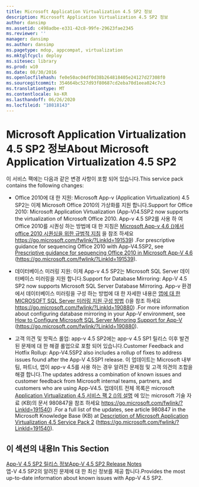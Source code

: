 ```yaml
---
title: Microsoft Application Virtualization 4.5 SP2 정보
description: Microsoft Application Virtualization 4.5 SP2 정보
author: dansimp
ms.assetid: c498adbe-e331-42c8-99fe-29623fae2345
ms.reviewer: ''
manager: dansimp
ms.author: dansimp
ms.pagetype: mdop, appcompat, virtualization
ms.mktglfcycl: deploy
ms.sitesec: library
ms.prod: w10
ms.date: 08/30/2016
ms.openlocfilehash: fe0e50ac04df0d38b264818405e24127d27308f0
ms.sourcegitcommit: 354664bc527d93f80687cd2eba70d1eea024c7c3
ms.translationtype: MT
ms.contentlocale: ko-KR
ms.lasthandoff: 06/26/2020
ms.locfileid: "10818143"
---
```

# <span data-ttu-id="c2c28-103">Microsoft Application Virtualization 4.5 SP2 정보</span><span class="sxs-lookup"><span data-stu-id="c2c28-103">About Microsoft Application Virtualization 4.5 SP2</span></span>


<span data-ttu-id="c2c28-104">이 서비스 팩에는 다음과 같은 변경 사항이 포함 되어 있습니다.</span><span class="sxs-lookup"><span data-stu-id="c2c28-104">This service pack contains the following changes:</span></span>

-   <span data-ttu-id="c2c28-105">Office 2010에 대 한 지원: Microsoft App-v (Application Virtualization) 4.5 SP2는 이제 Microsoft Office 2010의 가상화를 지원 합니다.</span><span class="sxs-lookup"><span data-stu-id="c2c28-105">Support for Office 2010: Microsoft Application Virtualization (App-V)4.5SP2 now supports the virtualization of Microsoft Office 2010.</span></span> <span data-ttu-id="c2c28-106">App-v 4.5 SP2를 사용 하 여 Office 2010를 시퀀싱 하는 방법에 대 한 지침은 [Microsoft App-v 4.6 ()에서 office 2010 시퀀싱을 위한 규범적 지침](https://go.microsoft.com/fwlink/?LinkId=191539) 을 참조 하세요 https://go.microsoft.com/fwlink/?LinkId=191539) .</span><span class="sxs-lookup"><span data-stu-id="c2c28-106">For prescriptive guidance for sequencing Office 2010 with App-V4.5SP2, see [Prescriptive guidance for sequencing Office 2010 in Microsoft App-V 4.6](https://go.microsoft.com/fwlink/?LinkId=191539) (https://go.microsoft.com/fwlink/?LinkId=191539).</span></span>

-   <span data-ttu-id="c2c28-107">데이터베이스 미러링 지원: 이제 App-v 4.5 SP2는 Microsoft SQL Server 데이터베이스 미러링을 지원 합니다.</span><span class="sxs-lookup"><span data-stu-id="c2c28-107">Support for Database Mirroring: App-V 4.5 SP2 now supports Microsoft SQL Server Database Mirroring.</span></span> <span data-ttu-id="c2c28-108">App-v 환경에서 데이터베이스 미러링을 구성 하는 방법에 대 한 자세한 내용은 [앱에 대 한 MICROSOFT SQL Server 미러링 지원 구성 방법](https://go.microsoft.com/fwlink/?LinkId=190880) ()을 참조 하세요 https://go.microsoft.com/fwlink/?LinkId=190880) .</span><span class="sxs-lookup"><span data-stu-id="c2c28-108">For more information about configuring database mirroring in your App-V environment, see [How to Configure Microsoft SQL Server Mirroring Support for App-V](https://go.microsoft.com/fwlink/?LinkId=190880) (https://go.microsoft.com/fwlink/?LinkId=190880).</span></span>

-   <span data-ttu-id="c2c28-109">고객 의견 및 핫픽스 롤업: app-v 4.5 SP2에는 app-v 4.5 SP1 릴리스 이후 발견 된 문제에 대 한 해결 롤업으로 포함 되어 있습니다.</span><span class="sxs-lookup"><span data-stu-id="c2c28-109">Customer Feedback and Hotfix Rollup: App-V4.5SP2 also includes a rollup of fixes to address issues found after the App-V 4.5SP1 release.</span></span> <span data-ttu-id="c2c28-110">이 업데이트는 Microsoft 내부 팀, 파트너, 앱이 app-v 4.5를 사용 하는 경우 알려진 문제점 및 고객 의견의 조합을 해결 합니다.</span><span class="sxs-lookup"><span data-stu-id="c2c28-110">The updates address a combination of known issues and customer feedback from Microsoft internal teams, partners, and customers who are using App-V4.5.</span></span> <span data-ttu-id="c2c28-111">업데이트 전체 목록은 microsoft [Application Virtualization 4.5 서비스 팩 2 ()의 설명](https://go.microsoft.com/fwlink/?LinkId=191540) 에 있는 microsoft 기술 자료 (KB)의 문서 980847을 참조 하세요 https://go.microsoft.com/fwlink/?LinkId=191540) .</span><span class="sxs-lookup"><span data-stu-id="c2c28-111">For a full list of the updates, see article 980847 in the Microsoft Knowledge Base (KB) at [Description of Microsoft Application Virtualization 4.5 Service Pack 2](https://go.microsoft.com/fwlink/?LinkId=191540) (https://go.microsoft.com/fwlink/?LinkId=191540).</span></span>

## <span data-ttu-id="c2c28-112">이 섹션의 내용</span><span class="sxs-lookup"><span data-stu-id="c2c28-112">In This Section</span></span>


<a href="" id="app-v-4-5-sp2-release-notes"></a>[<span data-ttu-id="c2c28-113">App-V 4.5 SP2 릴리스 정보</span><span class="sxs-lookup"><span data-stu-id="c2c28-113">App-V 4.5 SP2 Release Notes</span></span>](app-v-45-sp2-release-notes.md)  
<span data-ttu-id="c2c28-114">앱-V 4.5 SP2의 알려진 문제에 대 한 최신 정보를 제공 합니다.</span><span class="sxs-lookup"><span data-stu-id="c2c28-114">Provides the most up-to-date information about known issues with App-V 4.5 SP2.</span></span>

 

 





